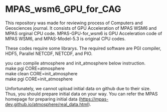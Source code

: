 # MPAS_wsm6_GPU_for_CAG
This repository was made for reviewing process of Computers and Geosciences journal.
It consists of GPU Acceleration of MPAS WSM6 and MPAS orginal CPU code.
MPAS-GPU-for_wsm6 is GPU Acceleration code of MPAS WSM6, and MPAS-Model-5.3 is original CPU codes.

These codes require some librarys. The required software are PGI compiler, HDF5, Parallel NETCDF, NETCDF, and PIO.

you can compile atmosphere and init_atmosphere below instruction. \
make pgi CORE=atmosphere \
make clean CORE=init_atmosphere \
make pgi CORE=init_atmosphere

Unfortunately, we cannot upload initial data on github due to their size.
Thus, you should prepare initial data on your way.
You can refer the MPAS homepage for preparing initial data (https://mpas-dev.github.io/atmosphere/real_data.html).
